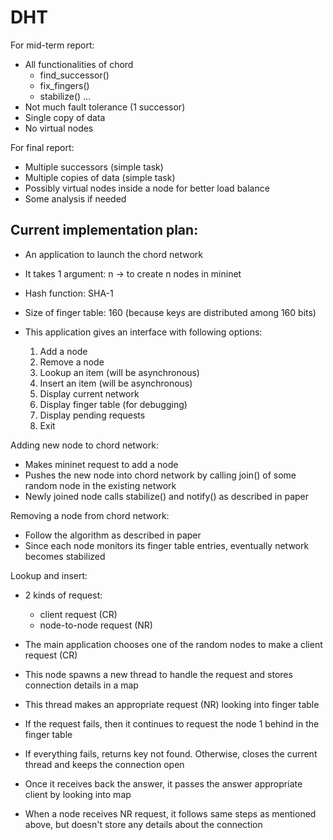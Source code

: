 # DHT

For mid-term report:
- All functionalities of chord
    - find_successor()
    - fix_fingers()
    - stabilize()
    ...
- Not much fault tolerance (1 successor)
- Single copy of data
- No virtual nodes


For final report:
- Multiple successors (simple task)
- Multiple copies of data (simple task)
- Possibly virtual nodes inside a node for better load balance
- Some analysis if needed


Current implementation plan:
----------------------------
- An application to launch the chord network
- It takes 1 argument: n -> to create n nodes in mininet

- Hash function: SHA-1
- Size of finger table: 160 (because keys are distributed among 160 bits)


- This application gives an interface with following options:
    1. Add a node
    2. Remove a node
    3. Lookup an item (will be asynchronous)
    4. Insert an item (will be asynchronous)
    5. Display current network
    6. Display finger table (for debugging)
    7. Display pending requests
    8. Exit


Adding new node to chord network:
- Makes mininet request to add a node
- Pushes the new node into chord network by calling join() of some random node in the existing 
network
- Newly joined node calls stabilize() and notify() as described in paper


Removing a node from chord network:
- Follow the algorithm as described in paper
- Since each node monitors its finger table entries, eventually network becomes stabilized


Lookup and insert:
- 2 kinds of request:
    - client request (CR)
    - node-to-node request (NR)
- The main application chooses one of the random nodes to make a client request (CR)

- This node spawns a new thread to handle the request and stores connection details in a map
- This thread makes an appropriate request (NR) looking into finger table
- If the request fails, then it continues to request the node 1 behind in the finger table
- If everything fails, returns key not found. Otherwise, closes the current thread and keeps the 
connection open
- Once it receives back the answer, it passes the answer appropriate client by looking into map
- When a node receives NR request, it follows same steps as mentioned above, but doesn't store any 
details about the connection

